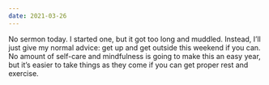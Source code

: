 ```yaml
---
date: 2021-03-26
---
```


No sermon today.  I started one, but it got too long and muddled.  Instead, I’ll just give my normal advice: get up and get outside this weekend if you can.  No amount of self-care and mindfulness is going to make this an easy year, but it’s easier to take things as they come if you can get proper rest and exercise.
